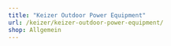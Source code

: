 ```yaml
---
title: "Keizer Outdoor Power Equipment"
url: /keizer/keizer-outdoor-power-equipment/
shop: Allgemein
---
```

